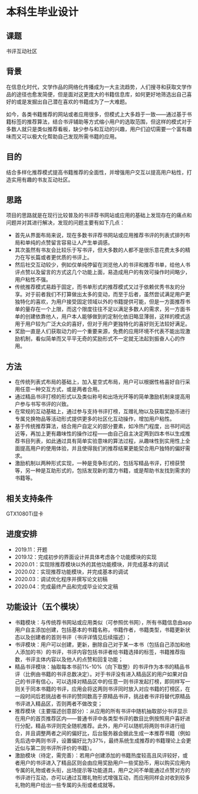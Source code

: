 # 本科生毕业设计

## 课题
书评互动社区

## 背景
在信息化时代，文学作品的网络化传播成为一大主流趋势，人们搜寻和获取文学作品的途径也愈发简便，但是面对这更庞大的书籍信息库，如何更好地筛选出自己喜好的或是发掘出自己潜在喜欢的书籍成为了一大难题。

如今，各类书籍推荐的网站或者应用很多，但模式上大多趋于一致——通过基于书籍标签的推荐算法，结合书评辅助等方式缩小用户的选取范围，但这样的模式对于多数人就只是类似推荐看板，缺少参与和互动的兴趣，用户们迫切需要一个富有趣味而又可以极大化帮助自己发现所需书籍的应用。

## 目的
结合多样化推荐模式提高书籍推荐的全面性，并增强用户交互以提高用户粘性，打造实用有趣的书友互动社区。

## 思路
项目的思路就是在现行比较普及的书评荐书网站或应用的基础上发现存在的痛点和问题并对其进行解决，发现的问题主要有如下几点：
* 首先从界面布局来说，现在多数书评荐书网站或应用推荐书评的列表式排列布局和单纯的点赞留言容易让人产生单调感。
* 其次虽然有书友会比较乐于写书评，但大多数的人都不是很乐意花费太多的精力在写长篇或者更优质的书评上。
* 然后社交互动较少，例如仅单纯停留在浏览他人的书评和推荐书单，给他人书评点赞以及留言的方式这几个功能上面，易造成用户的有效可操作时间略少，用户粘性不强。
* 传统推荐模式易趋于固定，而书单形式的推荐模式又过于依赖优秀书友的分享。对于前者我们不打算做出太多的变动，而至于后者，虽然尝试满足用户更独特化的喜欢，为用户接受固定领域以外的书籍提供可能，但是一方面推荐书单的量存在一个上限，而这个限度往往不足以满足多数人的需求，另一方面书单的创建依靠他人，用户本人能够做到的定制化依旧略显薄弱，这样的模式适用于用户较为广泛大众的喜好，但对于用户更独特化的喜好则无法较好满足。
* 奖励一直是人们获取动力的一个重要来源，免费的应用环境不代表不能出现激励机制，看似简单而又平平无奇的奖励形式不一定就无法起到振奋人心的作用。

## 方法
* 在传统列表式布局的基础上，加入星空式布局，用户可以根据性格喜好自行采用任意一种交互方式，或是两者合用。
* 通过精品书评打榜的形式以及类似称号和出场光环等的简单激励机制来提高用户参与书写书评的兴致。
* 在常规的互动基础上，通过参与支持书评打榜，互赠礼物以及获取奖励币进行专属兑换物品等活动形式提供更多的社区化互动操作，增加用户粘性。
* 基于传统推荐算法，结合用户自定义的部分要素，如冷热门程度，出书时间远近等，再加上更有趣味性的操作过程——由自己自主决定两到四本书以生成推荐书目列表，如此通过具有简单实验意味的算法过程，从趣味性到实用性上全面提高用户的使用体验，并且使得我们的推荐结果更能契合用户独特的偏好需求。
* 激励机制以两种形式实现，一种是竞争形式的，包括写精品书评，打榜获赞等，另一种是互助形式的，包括发现新的潜力书籍，或是帮助书友找到需求的书籍等。

## 相关支持条件
GTX1080Ti显卡

## 进度安排
* 2019.11：开题
* 2019.12：完成初步的界面设计并具体考虑各个功能模块的实现
* 2020.01：实现除推荐模块以外的其他功能模块，并完成基本的调试
* 2020.02：实现推荐功能模块，并完成基本的调试
* 2020.03：调试优化程序并撰写论文初稿
* 2020.04：完成最终产品和完成毕业论文定稿

## 功能设计（五个模块）
* 书籍模块：与传统荐书网站或应用类似（可参照优书网），所有书籍信息由app用户自主添加创建，包括基本的书籍名称，书籍作者，书籍类型，书籍更新状态以及创建者的首则书评（书评详情见后续描述）；
* 书评模块：用户可以创建，更新，删除自己对于某一本书（包括自己添加和他人添加的书）的书评，书评内容包括书评者给书籍选择的标签，书籍推荐指数，书评主体内容以及他人的点赞和回复功能；
* 精品书评模块：抽取每本书前1%-10%（向下取整）的书评作为本书的精品书评（比例由书籍的书评总数决定）。对于书评没有进入精品区的用户如果对自己的书评有信心，可以选择对精品区中的任意一则书评发起打榜，即同样写一则关于同本书籍的书评，应用会将这两则书评同时放入对应书籍的打榜区，在一段时间后若挑战者书评的赞同数高于原精品书评，挑战者书评将替代原精品书评进入精品区，否则两者不做改变；
* 推荐模块（主要描述创意部分）：从应用的所有书评中随机抽取部分书评显示在用户的首页推荐区内——普通书评中各类型书评的数目比例按照用户喜好进行分配，精品书评则完全随机推荐。此外，用户可以随机将两则书评进行组合，并且调整两者之间的偏好比，后台服务器会据此生成一本推荐书籍（例如先后选中两则书评，设置偏好比为37%，最终系统生成推荐的书籍理论上会更近似与第二则书评所评价的书籍）。
* 激励模块（待定，需完善）：若用户创建添加的书籍热度较高且风评较好，或者用户的书评进入了精品区则会由应用奖励用户一些奖励币，用以购买应用内专属的礼物或者头衔，出场提示等功能道具，用户之间不单能通过点赞对方的书评进行互动，亦可以通过互赠礼物形式增强互动，而应用同样会对收到较多礼物的用户给出一些专属的头衔或者成就等。